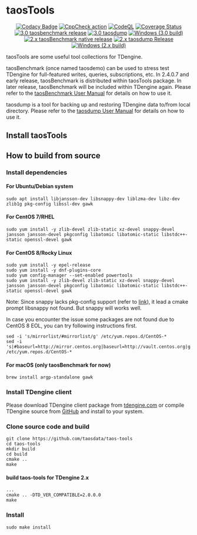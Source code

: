 # taosTools

<div align="center">
<p>

[![Codacy Badge](https://api.codacy.com/project/badge/Grade/7fb6f1cb61ab453580b69e48050dc9be)](https://app.codacy.com/gh/taosdata/taos-tools?utm_source=github.com&utm_medium=referral&utm_content=taosdata/taos-tools&utm_campaign=Badge_Grade_Settings) [![CppCheck action](https://github.com/taosdata/taos-tools/actions/workflows/cppcheck.yml/badge.svg?branch=develop)](https://github.com/taosdata/taos-tools/actions/workflows/cppcheck.yml) [![CodeQL](https://github.com/taosdata/taos-tools/actions/workflows/codeql.yml/badge.svg)](https://github.com/taosdata/taos-tools/actions/workflows/codeql.yml) [![Coverage Status](https://coveralls.io/repos/github/taosdata/taos-tools/badge.svg?branch=develop)](https://coveralls.io/github/taosdata/taos-tools?branch=develop)
<br />
[![3.0 taosbenchmark release](https://github.com/taosdata/taos-tools/actions/workflows/3.0-taosBenchmark-release.yml/badge.svg)](https://github.com/taosdata/taos-tools/actions/workflows/3.0-taosBenchmark-release.yml) [![3.0 taosdump](https://github.com/taosdata/taos-tools/actions/workflows/3.0-taosdump-release.yml/badge.svg)](https://github.com/taosdata/taos-tools/actions/workflows/3.0-taosdump-release.yml) [![Windows (3.0 build)](https://github.com/taosdata/taos-tools/actions/workflows/3.0-windows-build.yml/badge.svg)](https://github.com/taosdata/taos-tools/actions/workflows/3.0-windows-build.yml)
<br />
[![2.x taosBenchmark native release](https://github.com/taosdata/taos-tools/actions/workflows/2.x-taosbenchmark-release.yml/badge.svg)](https://github.com/taosdata/taos-tools/actions/workflows/2.x-taosbenchmark-release.yml) [![2.x taosdump Release](https://github.com/taosdata/taos-tools/actions/workflows/2.x-taosdump-release.yml/badge.svg)](https://github.com/taosdata/taos-tools/actions/workflows/2.x-taosdump-release.yml) [![Windows (2.x build)](https://github.com/taosdata/taos-tools/actions/workflows/2.x-windows-build.yml/badge.svg)](https://github.com/taosdata/taos-tools/actions/workflows/2.x-windows-build.yml)
</p>
</div>

taosTools are some useful tool collections for TDengine.

taosBenchmark (once named taosdemo) can be used to stress test TDengine
for full-featured writes, queries, subscriptions, etc. In 2.4.0.7 and early release, taosBenchmark is distributed within taosTools package. In later release, taosBenchmark will be included within TDengine again. Please refer to
the [taosBenchmark User Manual](https://docs.tdengine.com/reference/taosbenchmark)
for details on how to use it.

taosdump is a tool for backing up and restoring TDengine data to/from local directory.
Please refer to the [taosdump User Manual](https://docs.tdengine.com/reference/taosdump)
for details on how to use it.

## Install taosTools

## How to build from source

### Install dependencies

#### For Ubuntu/Debian system

```shell
sudo apt install libjansson-dev libsnappy-dev liblzma-dev libz-dev zlib1g pkg-config libssl-dev gawk
```

#### For CentOS 7/RHEL

```shell
sudo yum install -y zlib-devel zlib-static xz-devel snappy-devel jansson jansson-devel pkgconfig libatomic libatomic-static libstdc++-static openssl-devel gawk
```

#### For CentOS 8/Rocky Linux

```shell
sudo yum install -y epel-release
sudo yum install -y dnf-plugins-core
sudo yum config-manager --set-enabled powertools
sudo yum install -y zlib-devel zlib-static xz-devel snappy-devel jansson jansson-devel pkgconfig libatomic libatomic-static libstdc++-static openssl-devel gawk
```

Note: Since snappy lacks pkg-config support (refer to [link](https://github.com/google/snappy/pull/86)),
it lead a cmake prompt libsnappy not found. But snappy will works well.

In case you encounter the issue some packages are not found due to CentOS 8 EOL, you can try following instructions first.

```
sed -i 's/mirrorlist/#mirrorlist/g' /etc/yum.repos.d/CentOS-*
sed -i 's|#baseurl=http://mirror.centos.org|baseurl=http://vault.centos.org|g' /etc/yum.repos.d/CentOS-*
```

#### For macOS (only taosBenchmark for now)

```shell
brew install argp-standalone gawk
```

### Install TDengine client

Please download TDengine client package from [tdengine.com](https://www.tdengine.com/cn/all-downloads/)
or compile TDengine source from [GitHub](github.com/taosdata/TDengine)
and install to your system.

### Clone source code and build

```shell
git clone https://github.com/taosdata/taos-tools
cd taos-tools
mkdir build
cd build
cmake ..
make
```

#### build taos-tools for TDengine 2.x

```shell
...
cmake .. -DTD_VER_COMPATIBLE=2.0.0.0
make
```

### Install

```shell
sudo make install
```
